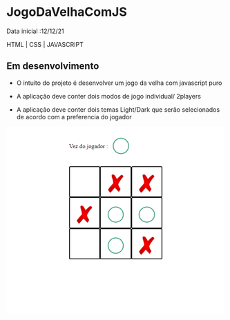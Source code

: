 # JogoDaVelhaComJS
Data inicial :12/12/21

HTML | CSS | JAVASCRIPT


## Em desenvolvimento

- O intuito do projeto é desenvolver um jogo da velha com javascript puro

- A aplicação deve conter dois modos de jogo individual/ 2players

- A aplicação deve conter dois temas Light/Dark que serão selecionados de acordo com a preferencia do jogador 

<img src="imagens/jogo_da_ velha.png">
